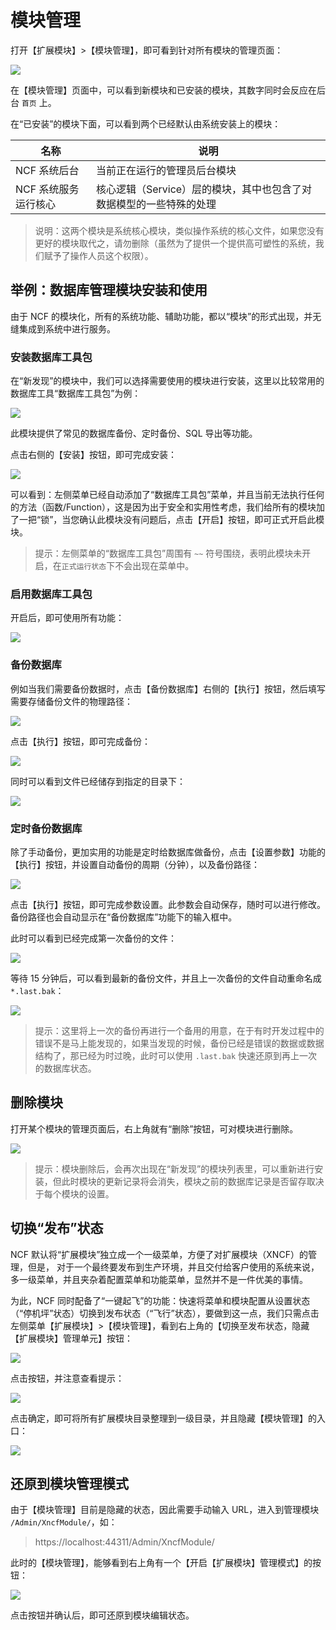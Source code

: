 # 模块管理

打开【扩展模块】>【模块管理】，即可看到针对所有模块的管理页面：

<img src="./images/admin-module-manage-01.png" />

在【模块管理】页面中，可以看到新模块和已安装的模块，其数字同时会反应在后台 `首页` 上。

在“已安装”的模块下面，可以看到两个已经默认由系统安装上的模块：

| 名称                 | 说明                                                                |
| -------------------- | ------------------------------------------------------------------- |
| NCF 系统后台         | 当前正在运行的管理员后台模块                                        |
| NCF 系统服务运行核心 | 核心逻辑（Service）层的模块，其中也包含了对数据模型的一些特殊的处理 |

> 说明：这两个模块是系统核心模块，类似操作系统的核心文件，如果您没有更好的模块取代之，请勿删除（虽然为了提供一个提供高可塑性的系统，我们赋予了操作人员这个权限）。

## 举例：数据库管理模块安装和使用

由于 NCF 的模块化，所有的系统功能、辅助功能，都以“模块”的形式出现，并无缝集成到系统中进行服务。

### 安装数据库工具包

在“新发现”的模块中，我们可以选择需要使用的模块进行安装，这里以比较常用的数据库工具“数据库工具包”为例：

<img src="./images/admin-module-manage-02.png" />

此模块提供了常见的数据库备份、定时备份、SQL 导出等功能。

点击右侧的【安装】按钮，即可完成安装：

<img src="./images/admin-module-manage-03.png" />

可以看到：左侧菜单已经自动添加了“数据库工具包”菜单，并且当前无法执行任何的方法（函数/Function），这是因为出于安全和实用性考虑，我们给所有的模块加了一把“锁”，当您确认此模块没有问题后，点击【开启】按钮，即可正式开启此模块。

> 提示：左侧菜单的“数据库工具包”周围有 `~~` 符号围绕，表明此模块未开启，在`正式运行状态`下不会出现在菜单中。

### 启用数据库工具包

开启后，即可使用所有功能：

<img src="./images/admin-module-manage-04.png" />

### 备份数据库

例如当我们需要备份数据时，点击【备份数据库】右侧的【执行】按钮，然后填写需要存储备份文件的物理路径：

<img src="./images/admin-module-manage-05.png" />

点击【执行】按钮，即可完成备份：

<img src="./images/admin-module-manage-06.png" />

同时可以看到文件已经储存到指定的目录下：

<img src="./images/admin-module-manage-07.png" />

### 定时备份数据库

除了手动备份，更加实用的功能是定时给数据库做备份，点击【设置参数】功能的【执行】按钮，并设置自动备份的周期（分钟），以及备份路径：

<img src="./images/admin-module-manage-08.png" />

点击【执行】按钮，即可完成参数设置。此参数会自动保存，随时可以进行修改。备份路径也会自动显示在“备份数据库”功能下的输入框中。

此时可以看到已经完成第一次备份的文件：

<img src="./images/admin-module-manage-09.png" />

等待 15 分钟后，可以看到最新的备份文件，并且上一次备份的文件自动重命名成 `*.last.bak`：

<img src="./images/admin-module-manage-10.png" />

> 提示：这里将上一次的备份再进行一个备用的用意，在于有时开发过程中的错误不是马上能发现的，如果当发现的时候，备份已经是错误的数据或数据结构了，那已经为时过晚，此时可以使用 `.last.bak` 快速还原到再上一次的数据库状态。

## 删除模块

打开某个模块的管理页面后，右上角就有“删除”按钮，可对模块进行删除。

<img src="./images/admin-module-manage-11.png" />

> 提示：模块删除后，会再次出现在“新发现”的模块列表里，可以重新进行安装，但此时模块的更新记录将会消失，模块之前的数据库记录是否留存取决于每个模块的设置。

## 切换“发布”状态

NCF 默认将“扩展模块”独立成一个一级菜单，方便了对扩展模块（XNCF）的管理，但是，
对于一个最终要发布到生产环境，并且交付给客户使用的系统来说，多一级菜单，并且夹杂着配置菜单和功能菜单，显然并不是一件优美的事情。

为此，NCF 同时配备了“一键起飞”的功能：快速将菜单和模块配置从设置状态（“停机坪”状态）切换到发布状态（“飞行”状态），要做到这一点，我们只需点击左侧菜单【扩展模块】>【模块管理】，看到右上角的【切换至发布状态，隐藏【扩展模块】管理单元】按钮：

<img src="./images/admin-module-manage-12.png" />

点击按钮，并注意查看提示：

<img src="./images/admin-module-manage-13.png" />

点击确定，即可将所有扩展模块目录整理到一级目录，并且隐藏【模块管理】的入口：

<img src="./images/admin-module-manage-14.png" />

## 还原到模块管理模式

由于【模块管理】目前是隐藏的状态，因此需要手动输入 URL，进入到管理模块 `/Admin/XncfModule/`，如：

> https://localhost:44311/Admin/XncfModule/

此时的【模块管理】，能够看到右上角有一个【开启【扩展模块】管理模式】的按钮：

<img src="./images/admin-module-manage-15.png" />

点击按钮并确认后，即可还原到模块编辑状态。
